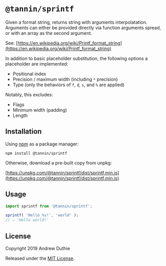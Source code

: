 `@tannin/sprintf`
=================

Given a format string, returns string with arguments interpolatation. Arguments can either be provided directly via function arguments spread, or with an array as the second argument.

See: [https://en.wikipedia.org/wiki/Printf_format_string](https://en.wikipedia.org/wiki/Printf_format_string)

In addition to basic placeholder substitution, the following options a placeholder are implemented:

- Positional index
- Precision / maximum width (including `*` precision)
- Type (only the behaviors of `f`, `d`, `s`, and `%` are applied)

Notably, this excludes:

- Flags
- Minimum width (padding)
- Length

## Installation

Using [npm](https://www.npmjs.com/) as a package manager:

```
npm install @tannin/sprintf
```

Otherwise, download a pre-built copy from unpkg:

[https://unpkg.com/@tannin/sprintf/dist/sprintf.min.js](https://unpkg.com/@tannin/sprintf/dist/sprintf.min.js)

## Usage

```js
import sprintf from '@tannin/sprintf';

sprintf( 'Hello %s!', 'world' );
// ⇒ 'Hello world!'
```

## License

Copyright 2019 Andrew Duthie

Released under the [MIT License](https://opensource.org/licenses/MIT).
